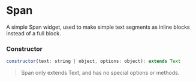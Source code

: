 # Span

A simple Span widget, used to make simple text segments as inline blocks instead of a full block.

### Constructor

```javascript
constructor(text: string | object, options: object): extends Text
``` 

> Span only extends Text, and has no special options or methods.